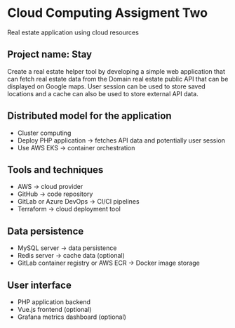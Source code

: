 # Cloud Computing Assigment Two

Real estate application using cloud resources

## Project name: Stay

Create a real estate helper tool by developing a simple web application that can fetch real estate data from the Domain real estate public API that can be displayed on Google maps. User session can be used to store saved locations and a cache can also be used to store external API data.

## Distributed model for the application

- Cluster computing
- Deploy PHP application -> fetches API data and potentially user session
- Use AWS EKS -> container orchestration

## Tools and techniques

- AWS -> cloud provider
- GitHub -> code repository
- GitLab or Azure DevOps -> CI/CI pipelines
- Terraform -> cloud deployment tool

## Data persistence

- MySQL server -> data persistence
- Redis server -> cache data (optional)
- GitLab container registry or AWS ECR -> Docker image storage

## User interface

- PHP application backend
- Vue.js frontend (optional)
- Grafana metrics dashboard (optional)
